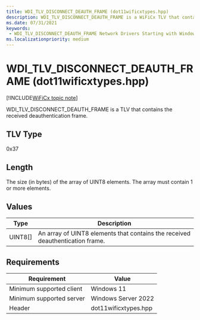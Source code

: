 ```yaml
---
title: WDI_TLV_DISCONNECT_DEAUTH_FRAME (dot11wificxtypes.hpp)
description: WDI_TLV_DISCONNECT_DEAUTH_FRAME is a WiFiCx TLV that contains the received deauthentication frame.
ms.date: 07/31/2021
keywords:
 - WDI_TLV_DISCONNECT_DEAUTH_FRAME Network Drivers Starting with Windows Vista
ms.localizationpriority: medium
---
```


# WDI\_TLV\_DISCONNECT\_DEAUTH\_FRAME (dot11wificxtypes.hpp)

[!INCLUDE[WiFiCx topic note](../includes/wificx-version-warning.md)]


WDI\_TLV\_DISCONNECT\_DEAUTH\_FRAME is a TLV that contains the received deauthentication frame.

## TLV Type


0x37

## Length


The size (in bytes) of the array of UINT8 elements. The array must contain 1 or more elements.

## Values


| Type      | Description                                                                   |
|-----------|-------------------------------------------------------------------------------|
| UINT8\[\] | An array of UINT8 elements that contains the received deauthentication frame. |

 

## Requirements

|Requirement|Value|
|--- |--- |
|Minimum supported client|Windows 11|
|Minimum supported server|Windows Server 2022|
|Header|dot11wificxtypes.hpp|


 

 




